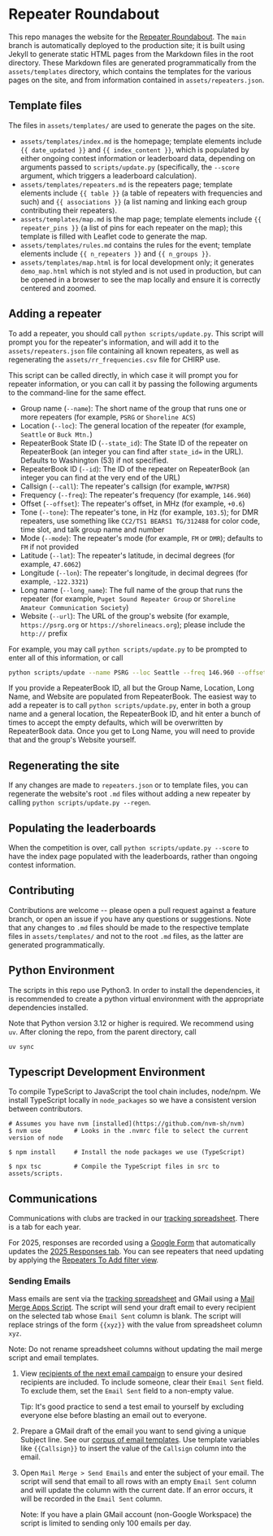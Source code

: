 # Repeater Roundabout

This repo manages the website for the [Repeater Roundabout](https://repeaterroundabout.com). The `main` branch is automatically deployed to the production site; it is built using Jekyll to generate static HTML pages from the Markdown files in the root directory. These Markdown files are generated programmatically from the `assets/templates` directory, which contains the templates for the various pages on the site, and from information contained in `assets/repeaters.json`.


## Template files

The files in `assets/templates/` are used to generate the pages on the site.

- `assets/templates/index.md` is the homepage; template elements include `{{ date_updated }}` and `{{ index_content }}`, which is populated by either ongoing contest information or leaderboard data, depending on arguments passed to `scripts/update.py` (specifically, the `--score` argument, which triggers a leaderboard calculation).
- `assets/templates/repeaters.md` is the repeaters page; template elements include `{{ table }}` (a table of repeaters with frequencies and such) and `{{ associations }}` (a list naming and linking each group contributing their repeaters).
- `assets/templates/map.md` is the map page; template elements include `{{ repeater_pins }}` (a list of pins for each repeater on the map); this template is filled with Leaflet code to generate the map.
- `assets/templates/rules.md` contains the rules for the event; template elements include `{{ n_repeaters }}` and `{{ n_groups }}`.
- `assets/templates/map.html` is for local development only; it generates `demo_map.html` which is not styled and is not used in production, but can be opened in a browser to see the map locally and ensure it is correctly centered and zoomed.


## Adding a repeater

To add a repeater, you should call `python scripts/update.py`. This script will prompt you for the repeater's information, and will add it to the `assets/repeaters.json` file containing all known repeaters, as well as regenerating the `assets/rr_frequencies.csv` file for CHIRP use.

This script can be called directly, in which case it will prompt you for repeater information, or you can call it by passing the following arguments to the command-line for the same effect.

- Group name (`--name`): The short name of the group that runs one or more repeaters (for example, `PSRG` or `Shoreline ACS`)
- Location (`--loc`): The general location of the repeater (for example, `Seattle` or `Buck Mtn.`)
- RepeaterBook State ID (`--state_id`): The State ID of the repeater on RepeaterBook (an integer you can find after `state_id=` in the URL).  Defaults to Washington (53) if not specified.
- RepeaterBook ID (`--id`): The ID of the repeater on RepeaterBook (an integer you can find at the very end of the URL)
- Callsign (`--call`): The repeater's callsign (for example, `WW7PSR`)
- Frequency (`--freq`): The repeater's frequency (for example, `146.960`)
- Offset (`--offset`): The repeater's offset, in MHz (for example, `+0.6`)
- Tone (`--tone`): The repeater's tone, in Hz (for example, `103.5`); for DMR repeaters, use something like `CC2/TS1 BEARS1 TG/312488` for color code, time slot, and talk group name and number
- Mode (`--mode`): The repeater's mode (for example, `FM` or `DMR`); defaults to `FM` if not provided
- Latitude (`--lat`): The repeater's latitude, in decimal degrees (for example, `47.6062`)
- Longitude (`--lon`): The repeater's longitude, in decimal degrees (for example, `-122.3321`)
- Long name (`--long_name`): The full name of the group that runs the repeater (for example, `Puget Sound Repeater Group` or `Shoreline Amateur Communication Society`)
- Website (`--url`): The URL of the group's website (for example, `https://psrg.org` or `https://shorelineacs.org`); please include the `http://` prefix

For example, you may call `python scripts/update.py` to be prompted to enter all of this information, or call

```bash
python scripts/update --name PSRG --loc Seattle --freq 146.960 --offset -0.6 --tone 103.5 --lat 47.623963 --lon -122.315173 --long_name "Puget Sound Repeater Group" --url https://psrg.org
```

If you provide a RepeaterBook ID, all but the Group Name, Location, Long Name, and Website are populated from RepeaterBook. The easiest way to add a repeater is to call `python scripts/update.py`, enter in both a group name and a general location, the RepeaterBook ID, and hit enter a bunch of times to accept the empty defaults, which will be overwritten by RepeaterBook data. Once you get to Long Name, you will need to provide that and the group's Website yourself.

## Regenerating the site

If any changes are made to `repeaters.json` or to template files, you can regenerate the website's root `.md` files without adding a new repeater by calling `python scripts/update.py --regen`.


## Populating the leaderboards

When the competition is over, call `python scripts/update.py --score` to have the index page populated with the leaderboards, rather than ongoing contest information.


## Contributing

Contributions are welcome -- please open a pull request against a feature branch, or open an issue if you have any questions or suggestions. Note that any changes to `.md` files should be made to the respective template files in `assets/templates/` and not to the root `.md` files, as the latter are generated programmatically.


## Python Environment

The scripts in this repo use Python3. In order to install the dependencies, it is recommended to create a python virtual environment with the appropriate dependencies installed.

Note that Python version 3.12 or higher is required. We recommend using `uv`. After cloning the repo, from the parent directory, call

```bash
uv sync
```


## Typescript Development Environment

To compile TypeScript to JavaScript the tool chain includes, node/npm. We install TypeScript locally in `node_packages` so we have a consistent version between contributors.

```
# Assumes you have nvm [installed](https://github.com/nvm-sh/nvm)
$ nvm use         # Looks in the .nvmrc file to select the current version of node

$ npm install     # Install the node packages we use (TypeScript)

$ npx tsc         # Compile the TypeScript files in src to assets/scripts.
```

## Communications

Communications with clubs are tracked in our [tracking spreadsheet][tracking-sheet].  There is a tab for each year.

For 2025, responses are recorded using a [Google Form](https://docs.google.com/forms/d/1B3YadjpYomSUBScpoGuWp7R2S82oEMRAlzQBvR_YE98/edit) that automatically updates the [2025 Responses tab](https://docs.google.com/spreadsheets/d/1x6b34Q5FImiCTkuKqAVbpptse_vyh7PCZ74o5EKImPU/edit?gid=437006012#gid=437006012).  You can see repeaters that need updating by applying the [Repeaters To Add filter view](https://docs.google.com/spreadsheets/d/1x6b34Q5FImiCTkuKqAVbpptse_vyh7PCZ74o5EKImPU/edit?gid=1429833766#gid=1429833766&fvid=156395386).

### Sending Emails

Mass emails are sent via the [tracking spreadsheet][tracking-sheet] and GMail using a [Mail Merge Apps Script](https://developers.google.com/apps-script/samples/automations/mail-merge).  The script will send your draft email to every recipient on the selected tab whose `Email Sent` column is blank.  The script will replace strings of the form `{{xyz}}` with the value from spreadsheet column `xyz`.

Note: Do not rename spreadsheet columns without updating the mail merge script and email templates.

1. View [recipients of the next email campaign](https://docs.google.com/spreadsheets/d/1x6b34Q5FImiCTkuKqAVbpptse_vyh7PCZ74o5EKImPU/edit?gid=1429833766#gid=1429833766&fvid=1596602663) to ensure your desired recipients are included.  To include someone, clear their `Email Sent` field.  To exclude them, set the `Email Sent` field to a non-empty value.

    Tip: It's good practice to send a test email to yourself by excluding everyone else before blasting an email out to everyone.

1. Prepare a GMail draft of the email you want to send giving a unique Subject line.  See our [corpus of email templates](https://docs.google.com/document/d/1WqKj2xd6ETskQg0085Yo2bDo65MunMhi-FvP9cfqebA/edit?tab=t.0).  Use template variables like `{{Callsign}}` to insert the value of the `Callsign` column into the email.

1. Open `Mail Merge > Send Emails` and enter the subject of your email.  The script will send that email to all rows with an empty `Email Sent` column and will update the column with the current date.  If an error occurs, it will be recorded in the `Email Sent` column.

    Note: If you have a plain GMail account (non-Google Workspace) the script is limited to sending only 100 emails per day.


[tracking-sheet]: https://docs.google.com/spreadsheets/d/1x6b34Q5FImiCTkuKqAVbpptse_vyh7PCZ74o5EKImPU/edit?gid=1429833766#gid=1429833766
